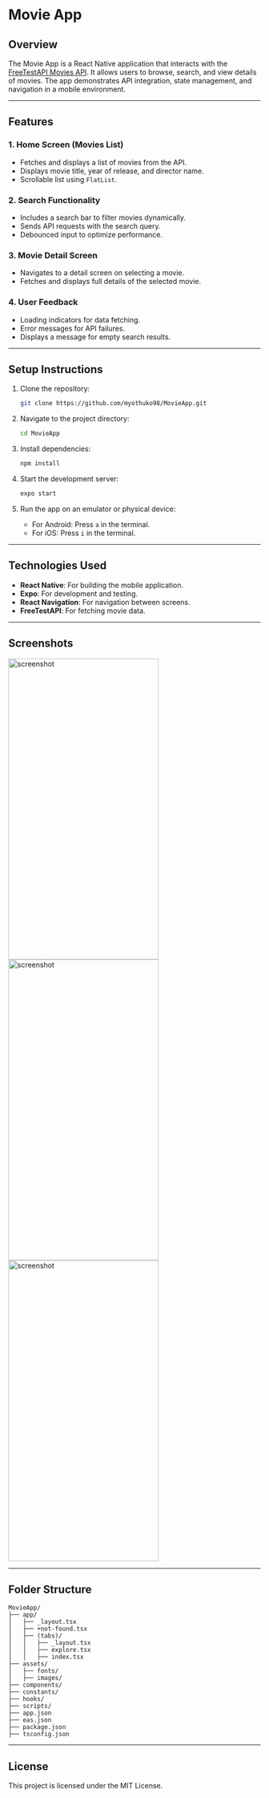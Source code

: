 # Movie App

## Overview

The Movie App is a React Native application that interacts with the [FreeTestAPI Movies API](https://www.freetestapi.com/api/v1/movies). It allows users to browse, search, and view details of movies. The app demonstrates API integration, state management, and navigation in a mobile environment.

---

## Features

### 1. Home Screen (Movies List)
- Fetches and displays a list of movies from the API.
- Displays movie title, year of release, and director name.
- Scrollable list using `FlatList`.

### 2. Search Functionality
- Includes a search bar to filter movies dynamically.
- Sends API requests with the search query.
- Debounced input to optimize performance.

### 3. Movie Detail Screen
- Navigates to a detail screen on selecting a movie.
- Fetches and displays full details of the selected movie.

### 4. User Feedback
- Loading indicators for data fetching.
- Error messages for API failures.
- Displays a message for empty search results.

---

## Setup Instructions

1. Clone the repository:
   ```bash
   git clone https://github.com/myothuko98/MovieApp.git
   ```

2. Navigate to the project directory:
   ```bash
   cd MovieApp
   ```

3. Install dependencies:
   ```bash
   npm install
   ```

4. Start the development server:
   ```bash
   expo start
   ```

5. Run the app on an emulator or physical device:
   - For Android: Press `a` in the terminal.
   - For iOS: Press `i` in the terminal.

---

## Technologies Used

- **React Native**: For building the mobile application.
- **Expo**: For development and testing.
- **React Navigation**: For navigation between screens.
- **FreeTestAPI**: For fetching movie data.

---

## Screenshots
<img src="https://github.com/user-attachments/assets/373c286b-8787-4c1e-ae0f-970d854766ee" alt="screenshot" width="300" height="600" />
<img src="https://github.com/user-attachments/assets/8f44e4bf-cc55-4d95-88dd-af9f5b8629ee" alt="screenshot" width="300" height="600" />
<img src="https://github.com/user-attachments/assets/3d6986e4-a122-4c76-ba3b-f054c1c10b64" alt="screenshot" width="300" height="600" />


---

## Folder Structure

```
MovieApp/
├── app/
│   ├── _layout.tsx
│   ├── +not-found.tsx
│   ├── (tabs)/
│   │   ├── _layout.tsx
│   │   ├── explore.tsx
│   │   ├── index.tsx
├── assets/
│   ├── fonts/
│   ├── images/
├── components/
├── constants/
├── hooks/
├── scripts/
├── app.json
├── eas.json
├── package.json
├── tsconfig.json
```
---

## License

This project is licensed under the MIT License.
